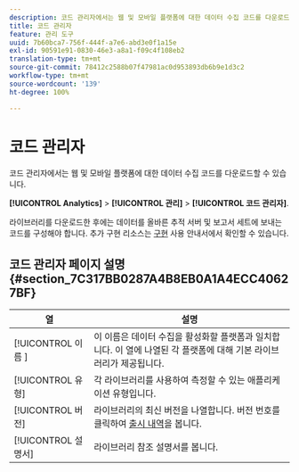 ```yaml
---
description: 코드 관리자에서는 웹 및 모바일 플랫폼에 대한 데이터 수집 코드를 다운로드할 수 있습니다.
title: 코드 관리자
feature: 관리 도구
uuid: 7b60bca7-756f-444f-a7e6-abd3e0f1a15e
exl-id: 90591e91-0830-46e3-a8a1-f09c4f108eb2
translation-type: tm+mt
source-git-commit: 78412c2588b07f47981ac0d953893db6b9e1d3c2
workflow-type: tm+mt
source-wordcount: '139'
ht-degree: 100%

---
```


# 코드 관리자

코드 관리자에서는 웹 및 모바일 플랫폼에 대한 데이터 수집 코드를 다운로드할 수 있습니다.

**[!UICONTROL Analytics]** > **[!UICONTROL 관리]** > **[!UICONTROL 코드 관리자]**.

라이브러리를 다운로드한 후에는 데이터를 올바른 추적 서버 및 보고서 세트에 보내는 코드를 구성해야 합니다. 추가 구현 리소스는 [구현](/help/implement/home.md) 사용 안내서에서 확인할 수 있습니다.

## 코드 관리자 페이지 설명 {#section_7C317BB0287A4B8EB0A1A4ECC40627BF}

| 열 | 설명 |
|--- |--- |
| [!UICONTROL  이름 ] | 이 이름은 데이터 수집을 활성화할 플랫폼과 일치합니다. 이 열에 나열된 각 플랫폼에 대해 기본 라이브러리가 제공됩니다. |
| [!UICONTROL 유형] | 각 라이브러리를 사용하여 측정할 수 있는 애플리케이션 유형입니다. |
| [!UICONTROL 버전] | 라이브러리의 최신 버전을 나열합니다. 버전 번호를 클릭하여 [출시 내역](https://docs.adobe.com/content/help/ko-KR/analytics/implementation/appmeasurement-updates.html)을 봅니다. |
| [!UICONTROL 설명서] | 라이브러리 참조 설명서를 봅니다. |
